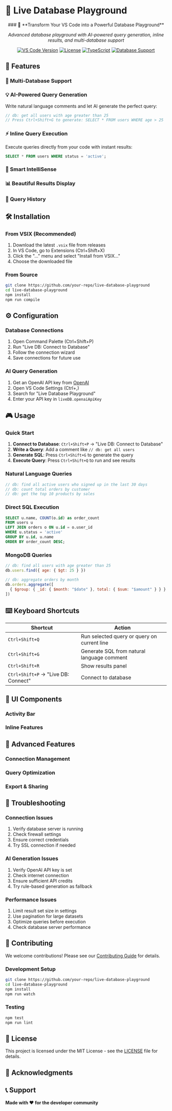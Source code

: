 # 🎯 Live Database Playground

<div align="center">
  ### 🚀 **Transform Your VS Code into a Powerful Database Playground**
  
  *Advanced database playground with AI-powered query generation, inline results, and multi-database support*
  
  [![VS Code Version](https://img.shields.io/badge/VS%20Code-1.74.0+-blue.svg)](https://code.visualstudio.com/)
  [![License](https://img.shields.io/badge/License-MIT-green.svg)](LICENSE)
  [![TypeScript](https://img.shields.io/badge/TypeScript-5.0+-blue.svg)](https://www.typescriptlang.org/)
  [![Database Support](https://img.shields.io/badge/Databases-4%20Supported-brightgreen.svg)](#-multi-database-support)
</div>

## 🚀 Features

### 🔌 Multi-Database Support

### 💡 AI-Powered Query Generation
Write natural language comments and let AI generate the perfect query:

```javascript
// db: get all users with age greater than 25
// Press Ctrl+Shift+G to generate: SELECT * FROM users WHERE age > 25
```

### ⚡ Inline Query Execution
Execute queries directly from your code with instant results:

```sql
SELECT * FROM users WHERE status = 'active';
```

### 🎯 Smart IntelliSense

### 📊 Beautiful Results Display

### 🔄 Query History

## 🛠️ Installation

### From VSIX (Recommended)
1. Download the latest `.vsix` file from releases
2. In VS Code, go to Extensions (Ctrl+Shift+X)
3. Click the "..." menu and select "Install from VSIX..."
4. Choose the downloaded file

### From Source
```bash
git clone https://github.com/your-repo/live-database-playground
cd live-database-playground
npm install
npm run compile
```

## ⚙️ Configuration

### Database Connections
1. Open Command Palette (Ctrl+Shift+P)
2. Run "Live DB: Connect to Database"
3. Follow the connection wizard
4. Save connections for future use

### AI Query Generation
1. Get an OpenAI API key from [OpenAI](https://platform.openai.com/)
2. Open VS Code Settings (Ctrl+,)
3. Search for "Live Database Playground"
4. Enter your API key in `liveDB.openaiApiKey`

## 🎮 Usage

### Quick Start
1. **Connect to Database**: `Ctrl+Shift+P` → "Live DB: Connect to Database"
2. **Write a Query**: Add a comment like `// db: get all users`
3. **Generate SQL**: Press `Ctrl+Shift+G` to generate the query
4. **Execute Query**: Press `Ctrl+Shift+Q` to run and see results

### Natural Language Queries
```javascript
// db: find all active users who signed up in the last 30 days
// db: count total orders by customer
// db: get the top 10 products by sales
```

### Direct SQL Execution
```sql
SELECT u.name, COUNT(o.id) as order_count
FROM users u
LEFT JOIN orders o ON u.id = o.user_id
WHERE u.status = 'active'
GROUP BY u.id, u.name
ORDER BY order_count DESC;
```

### MongoDB Queries
```javascript
// db: find all users with age greater than 25
db.users.find({ age: { $gt: 25 } })

// db: aggregate orders by month
db.orders.aggregate([
  { $group: { _id: { $month: "$date" }, total: { $sum: "$amount" } } }
])
```

## ⌨️ Keyboard Shortcuts

| Shortcut | Action |
|----------|--------|
| `Ctrl+Shift+Q` | Run selected query or query on current line |
| `Ctrl+Shift+G` | Generate SQL from natural language comment |
| `Ctrl+Shift+R` | Show results panel |
| `Ctrl+Shift+P` → "Live DB: Connect" | Connect to database |

## 🎨 UI Components

### Activity Bar

### Inline Features

## 🔧 Advanced Features

### Connection Management

### Query Optimization

### Export & Sharing

## 🐛 Troubleshooting

### Connection Issues
1. Verify database server is running
2. Check firewall settings
3. Ensure correct credentials
4. Try SSL connection if needed

### AI Generation Issues
1. Verify OpenAI API key is set
2. Check internet connection
3. Ensure sufficient API credits
4. Try rule-based generation as fallback

### Performance Issues
1. Limit result set size in settings
2. Use pagination for large datasets
3. Optimize queries before execution
4. Check database server performance

## 🤝 Contributing

We welcome contributions! Please see our [Contributing Guide](CONTRIBUTING.md) for details.

### Development Setup
```bash
git clone https://github.com/your-repo/live-database-playground
cd live-database-playground
npm install
npm run watch
```

### Testing
```bash
npm test
npm run lint
```

## 📄 License

This project is licensed under the MIT License - see the [LICENSE](LICENSE) file for details.

## 🙏 Acknowledgments


## 📞 Support



**Made with ❤️ for the developer community**
